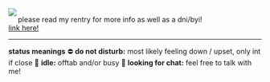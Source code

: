 <img align="left" src="https://cdn.discordapp.com/attachments/990036536999415858/1140437904028602439/image.png">

please read my rentry for more info as well as a dni/byi!  
<a href="https://rentry.co/mvdkips">link here!</a>
<hr>
<b>status meanings</b>
    ⛔ <b>do not disturb:</b> most likely feeling down / upset, only int if close
    🌙 <b>idle:</b> offtab and/or busy
    💬 <b>looking for chat:</b> feel free to talk with me!

